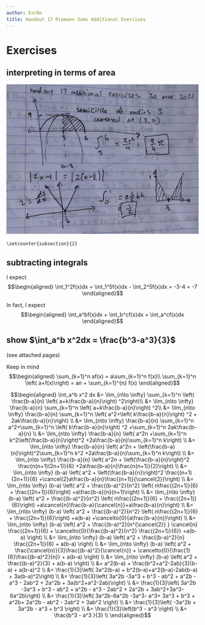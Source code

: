 ```yaml
---
author: Exr0n
title: Handout 17 Riemann Sums Additional Exercises
---
```


# Exercises

## interpreting in terms of area

![](./KBe21math401srcHandout17AdditionalExercises.jpg)

```{=latex}
\setcounter{subsection}{2}
```
## subtracting integrals

I expect $$\begin{aligned}
   \int_1^2f(x)dx = \int_1^5f(x)dx - \int_2^5f(x)dx = -3-4 = -7
   \end{aligned}$$

In fact, I expect $$\begin{aligned}
   \int_a^bf(x)dx + \int_b^cf(x)dx = \int_a^cf(x)dx
   \end{aligned}$$

## show $\int_a^b x^2dx = \frac{b^3-a^3}{3}$

(see attached pages)

Keep in mind $$\begin{aligned}
   \sum_{k=1}^n af(x) = a\sum_{k=1}^n f(x)\\
   \sum_{k=1}^n \left( a+f(x)\right)  = an + \sum_{k=1}^{n} f(x)
   \end{aligned}$$

$$\begin{aligned}
   \int_a^b x^2 dx &= \lim_{n\to \infty} \sum_{k=1}^n \left( \frac{b-a}{n} \left( a+k\frac{b-a}{n}\right) ^2\right)\\
   &= \lim_{n\to \infty} \frac{b-a}{n} \sum_{k=1}^n \left( a+k\frac{b-a}{n}\right) ^2\\
   &= \lim_{n\to \infty} \frac{b-a}{n} \sum_{k=1}^n \left( a^2+\left( k\frac{b-a}{n}\right) ^2 + 2ak\frac{b-a}{n}\right) \\
   &= \lim_{n\to \infty} \frac{b-a}{n} \sum_{k=1}^n a^2+\sum_{k=1}^n \left( k\frac{b-a}{n}\right) ^2 +\sum_{k=1}^n  2ak\frac{b-a}{n} \\
   &= \lim_{n\to \infty} \frac{b-a}{n} \left( a^2n +\sum_{k=1}^n k^2\left(\frac{b-a}{n}\right)^2 +2a\frac{b-a}{n}\sum_{k=1}^n k\right)  \\
   &= \lim_{n\to \infty} \frac{b-a}{n} \left( a^2n + \left(\frac{b-a}{n}\right)^2\sum_{k=1}^n k^2 +2a\frac{b-a}{n}\sum_{k=1}^n k\right)  \\
   &= \lim_{n\to \infty} \frac{b-a}{n} \left( a^2n + \left(\frac{b-a}{n}\right)^2 \frac{n(n+1)(2n+1)}{6} +2a\frac{b-a}{n}\frac{n(n+1)}{2}\right)  \\
   &= \lim_{n\to \infty} (b-a) \left( a^2 + \left(\frac{b-a}{n}\right)^2 \frac{(n+1)(2n+1)}{6} +\cancel{2}a\frac{b-a}{n}\frac{(n+1)}{\cancel{2}}\right)  \\
   &= \lim_{n\to \infty} (b-a) \left( a^2 + \frac{(b-a)^2}{n^2} \left( n\frac{(2n+1)}{6} + \frac{(2n+1)}{6}\right) +a\frac{b-a}{n}(n+1)\right)  \\
   &= \lim_{n\to \infty} (b-a) \left( a^2 + \frac{(b-a)^2}{n^2} \left( n\frac{(2n+1)}{6} + \frac{(2n+1)}{6}\right) +a\cancel{n}\frac{b-a}{\cancel{n}}+a\frac{b-a}{n}\right)  \\
   &= \lim_{n\to \infty} (b-a) \left( a^2 + \frac{(b-a)^2}{n^2} \left( n\frac{(2n+1)}{6} + \frac{(2n+1)}{6}\right) +a(b-a) +\cancelto{0}{a\frac{b-a}{n}}\right)  \\
   &= \lim_{n\to \infty} (b-a) \left( a^2 + \frac{(b-a)^2}{n^{\cancel{2}} } \cancel{n} \frac{(2n+1)}{6} + \cancelto{0}{\frac{(b-a)^2}{n^2} \frac{(2n+1)}{6}} +a(b-a) \right)  \\
   &= \lim_{n\to \infty} (b-a) \left( a^2 + \frac{(b-a)^2}{n} \frac{(2n+1)}{6} + a(b-a) \right)  \\
   &= \lim_{n\to \infty} (b-a) \left( a^2 + \frac{\cancel{n}}{3}\frac{(b-a)^2}{\cancel{n}} + \cancelto{0}{\frac{1}{6}\frac{(b-a)^2}{n}} + a(b-a) \right)  \\
   &= \lim_{n\to \infty} (b-a) \left( a^2 + \frac{(b-a)^2}{3} + a(b-a) \right)  \\
   &= a^2(b-a) + \frac{b^2+a^2-2ab}{3}(b-a) + a(b-a)^2 \\
   &= \frac{1}{3}\left( 3a^2(b-a) + b^2(b-a)+a^2(b-a)-2ab(b-a) + 3a(b-a)^2\right) \\
   &= \frac{1}{3}\left( 3a^2b -3a^3 + b^3 - ab^2 + a^2b - a^3 - 2ab^2 + 2a^2b + 3a(b^2+a^2-2ab)\right) \\
   &= \frac{1}{3}\left( 3a^2b -3a^3 + b^3 - ab^2 + a^2b - a^3 - 2ab^2 + 2a^2b + 3ab^2+3a^3-6a^2b\right) \\
   &= \frac{1}{3}\left( 3a^2b-6a^2b -3a^3- a^3+ 3a^3 + b^3 + a^2b+ 2a^2b - ab^2 - 2ab^2  + 3ab^2 \right) \\
   &= \frac{1}{3}\left( -3a^2b + 3a^2b - a^3 + b^3 \right) \\
   &= \frac{1}{3}\left(b^3 - a^3 \right) \\
   &= \frac{b^3 - a^3 }{3} \\
   \end{aligned}$$
